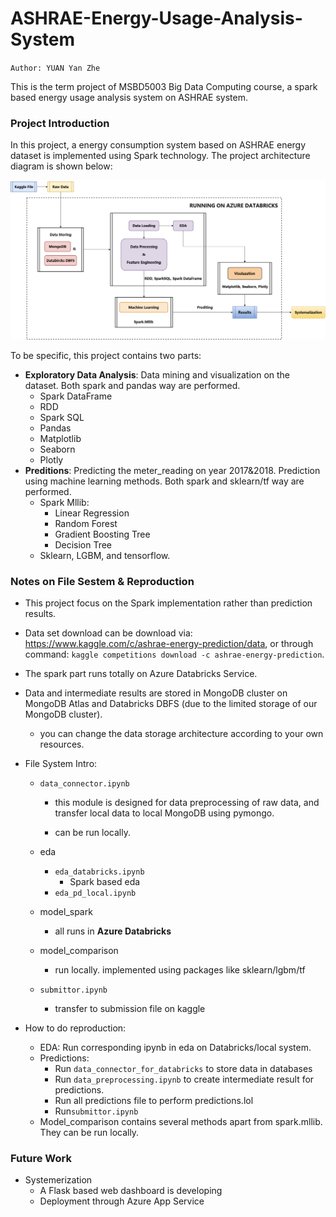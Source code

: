 # ASHRAE-Energy-Usage-Analysis-System

`Author: YUAN Yan Zhe`

This is the term project of MSBD5003 Big Data Computing course, a spark based energy usage analysis system on ASHRAE system.



### Project Introduction

In this project, a energy consumption system based on ASHRAE energy dataset is implemented using Spark technology. The project architecture diagram is shown below:

![Aaron Swartz](https://github.com/Jackthebighead/ASHRAE-Energy-Usage-Analysis-Prediction/blob/master/assets/image-20201205171331511.png)

To be specific, this project contains two parts: 

- **Exploratory Data Analysis**: Data mining and visualization on the dataset. Both spark and pandas way are performed.
  - Spark DataFrame
  - RDD
  - Spark SQL
  - Pandas
  - Matplotlib
  - Seaborn
  - Plotly
- **Preditions**: Predicting the meter_reading on year 2017&2018. Prediction using machine learning methods. Both spark and sklearn/tf way are performed.
  - Spark Mllib:
    - Linear Regression
    - Random Forest
    - Gradient Boosting Tree
    - Decision Tree
  - Sklearn, LGBM, and tensorflow.

### Notes on File Sestem & Reproduction

- This project focus on the Spark implementation rather than prediction results.

- Data set download can be download via: https://www.kaggle.com/c/ashrae-energy-prediction/data, or through command:  `kaggle competitions download -c ashrae-energy-prediction`.

- The spark part runs totally on Azure Databricks Service.

- Data and intermediate results are stored in MongoDB cluster on MongoDB Atlas and Databricks DBFS (due to the limited storage of our MongoDB cluster). 

  - you can change the data storage architecture according to your own resources.

- File System Intro:

  - `data_connector.ipynb`

    - this module is designed for data preprocessing of raw data, and transfer local data to local MongoDB using pymongo.

    - can be run locally.

  - eda
    - `eda_databricks.ipynb`
      - Spark based eda
    - `eda_pd_local.ipynb`
  - model_spark 
    - all runs in **Azure Databricks**
  - model_comparison
    - run locally. implemented using packages like sklearn/lgbm/tf
  - `submittor.ipynb`
    - transfer to submission file on kaggle

- How to do reproduction:
  - EDA: Run corresponding ipynb in eda on Databricks/local system.
  - Predictions: 
    - Run `data_connector_for_databricks` to store data in databases
    - Run `data_preprocessing.ipynb` to create intermediate result for predictions.
    - Run all predictions file to perform predictions.lol
    - Run`submittor.ipynb`
  - Model_comparison contains several methods apart from spark.mllib. They can be run locally.

### Future Work

- Systemerization
  - A Flask based web dashboard is developing
  - Deployment through Azure App Service





